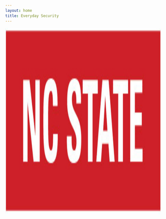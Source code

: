 ```yaml
---
layout: home
title: Everyday Security
---
```

<img src="nc_state.jpg" alt="hi" class="inline" width="500" height="600"/>

